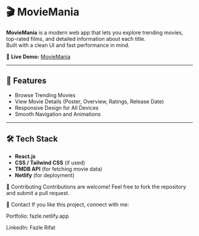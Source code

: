 # 🎬 MovieMania

**MovieMania** is a modern web app that lets you explore trending movies, top-rated films, and detailed information about each title.  
Built with a clean UI and fast performance in mind.

🔗 **Live Demo:** [MovieMania](https://moviemania01.netlify.app/)

---

## 🚀 Features

- Browse Trending Movies
- View Movie Details (Poster, Overview, Ratings, Release Date)
- Responsive Design for All Devices
- Smooth Navigation and Animations

---

## 🛠️ Tech Stack

- **React.js**
- **CSS / Tailwind CSS** (if used)
- **TMDB API** (for fetching movie data)
- **Netlify** (for deployment)


🤝 Contributing
Contributions are welcome!
Feel free to fork the repository and submit a pull request.

📧 Contact
If you like this project, connect with me:

Portfolio: fazle.netlify.app

LinkedIn: Fazle Rifat
